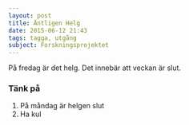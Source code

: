 ```yaml
---
layout: post
title: Äntligen Helg
date: 2015-06-12 21:43
tags: tagga, utgång
subject: Forskningsprojektet
---
```


På fredag är det helg. Det innebär att veckan är slut.



### Tänk på

1. På måndag är helgen slut
1. Ha kul
